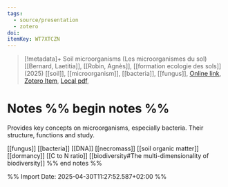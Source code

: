 ```yaml
---
tags:
  - source/presentation
  - zotero
doi: 
itemKey: WT7XTCZN
---
```

>[!metadata]+
> Soil microorganisms (Les microorganismes du sol)
> [[Bernard, Laetitia]], [[Robin, Agnès]], 
> [[formation ecologie des sols]] (2025)
> [[soil]], [[microorganism]], [[bacteria]], [[fungus]], 
> [Online link](), [Zotero Item](zotero://select/library/items/WT7XTCZN), [Local pdf](file://C:/Users/aburg/Documents/references/zotero/storage/KZD2WZ6W/Bernard_MICROORGANISMESSOL.pdf), 

# Notes %% begin notes %%
Provides key concepts on microorganisms, especially bacteria. Their structure, functions and study.

[[fungus]]
[[bacteria]]
[[DNA]]
[[necromass]]
[[soil organic matter]]
[[dormancy]]
[[C to N ratio]]
[[biodiversity#The multi-dimensionality of biodiversity]]
%% end notes %%




%% Import Date: 2025-04-30T11:27:52.587+02:00 %%
